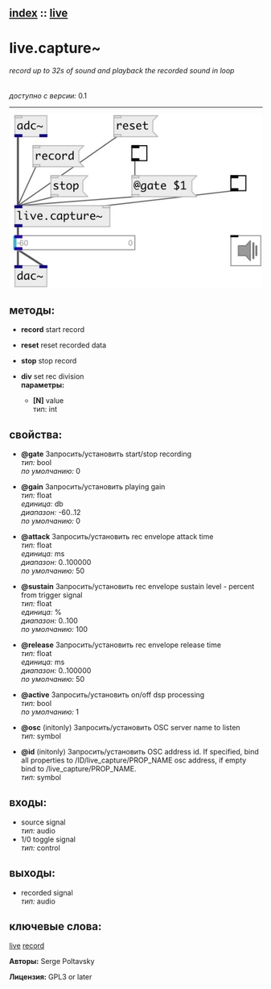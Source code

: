 [index](index.html) :: [live](category_live.html)
---

# live.capture~

###### record up to 32s of sound and playback the recorded sound in loop

*доступно с версии:* 0.1

---




[![example](../examples/img/live.capture~.jpg)](../examples/pd/live.capture~.pd)





## методы:

* **record**
start record<br>

* **reset**
reset recorded data<br>

* **stop**
stop record<br>

* **div**
set rec division<br>
  __параметры:__
  - **[N]** value<br>
    тип: int <br>




## свойства:

* **@gate** 
Запросить/установить start/stop recording<br>
_тип:_ bool<br>
_по умолчанию:_ 0<br>

* **@gain** 
Запросить/установить playing gain<br>
_тип:_ float<br>
_единица:_ db<br>
_диапазон:_ -60..12<br>
_по умолчанию:_ 0<br>

* **@attack** 
Запросить/установить rec envelope attack time<br>
_тип:_ float<br>
_единица:_ ms<br>
_диапазон:_ 0..100000<br>
_по умолчанию:_ 50<br>

* **@sustain** 
Запросить/установить rec envelope sustain level - percent from trigger signal<br>
_тип:_ float<br>
_единица:_ %<br>
_диапазон:_ 0..100<br>
_по умолчанию:_ 100<br>

* **@release** 
Запросить/установить rec envelope release time<br>
_тип:_ float<br>
_единица:_ ms<br>
_диапазон:_ 0..100000<br>
_по умолчанию:_ 50<br>

* **@active** 
Запросить/установить on/off dsp processing<br>
_тип:_ bool<br>
_по умолчанию:_ 1<br>

* **@osc** (initonly)
Запросить/установить OSC server name to listen<br>
_тип:_ symbol<br>

* **@id** (initonly)
Запросить/установить OSC address id. If specified, bind all properties to /ID/live_capture/PROP_NAME
osc address, if empty bind to /live_capture/PROP_NAME.<br>
_тип:_ symbol<br>



## входы:

* source signal<br>
_тип:_ audio
* 1/0 toggle signal<br>
_тип:_ control



## выходы:

* recorded signal<br>
_тип:_ audio



## ключевые слова:

[live](keywords/live.html)
[record](keywords/record.html)






**Авторы:** Serge Poltavsky




**Лицензия:** GPL3 or later





